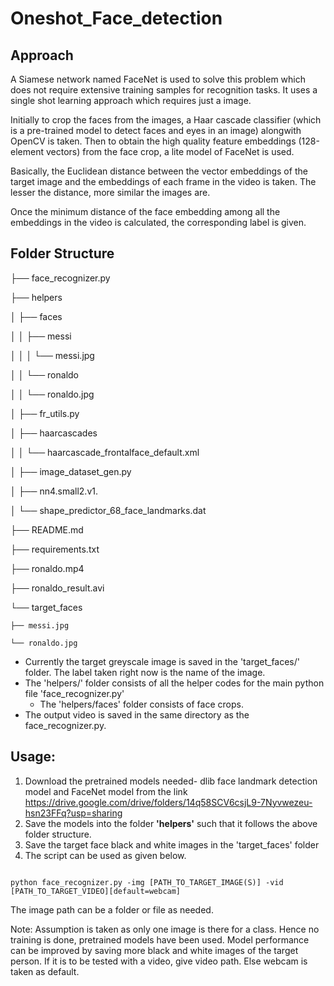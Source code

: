 # Oneshot_Face_detection


## Approach 
A Siamese network named FaceNet is used to solve this problem which does not require extensive training samples for recognition tasks. 
It uses a single shot learning approach which requires just a image. 

Initially to crop the faces from the images, a Haar cascade classifier (which is a pre-trained model to detect faces and eyes in an image) alongwith OpenCV is taken.
Then to obtain the high quality feature embeddings (128-element vectors) from the face crop, a lite model of FaceNet is used. 

Basically, the Euclidean distance between the vector embeddings of the target image and the embeddings of each frame in the video is taken.
The lesser the distance, more similar the images are. 

Once the minimum distance of the face embedding among all the embeddings in the video is calculated, the corresponding label is given.


## Folder Structure

├── face_recognizer.py

├── helpers

│   ├── faces

│   │   ├── messi

│   │   │   └── messi.jpg

│   │   └── ronaldo

│   │       └── ronaldo.jpg

│   ├── fr_utils.py

│   ├── haarcascades

│   │   └── haarcascade_frontalface_default.xml

│   ├── image_dataset_gen.py

│   ├── nn4.small2.v1.

│   └── shape_predictor_68_face_landmarks.dat

├── README.md

├── requirements.txt

├── ronaldo.mp4

├── ronaldo_result.avi

└── target_faces

    ├── messi.jpg
    
    └── ronaldo.jpg
    

- Currently the target greyscale image is saved in the 'target_faces/' folder. The label taken right now is the name of the image.
- The 'helpers/' folder consists of all the helper codes for the main python file 'face_recognizer.py'
	- The 'helpers/faces' folder consists of face crops.
- The output video is saved in the same directory as the face_recognizer.py.

## Usage:
1. Download the pretrained models needed- dlib face landmark detection model and FaceNet model from the link https://drive.google.com/drive/folders/14q58SCV6csjL9-7Nyvwezeu-hsn23FFq?usp=sharing
2. Save the models into the folder **'helpers'** such that it follows the above folder structure.
3. Save the target face black and white images in the 'target_faces' folder
4. The script can be used as given below.  
```

python face_recognizer.py -img [PATH_TO_TARGET_IMAGE(S)] -vid [PATH_TO_TARGET_VIDEO][default=webcam] 

```
The image path can be a folder or file as needed. 


Note: 
Assumption is taken as only one image is there for a class. Hence no training is done, pretrained models have been used. 
Model performance can be improved by saving more black and white images of the target person.
If it is to be tested with a video, give video path. Else webcam is taken as default. 
